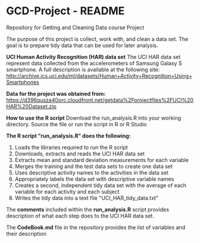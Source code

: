 # GCD-Project - README
Repository for Getting and Cleaning Data course Project

The purpose of this project is  collect, work with, and clean a data set.
The goal is to prepare tidy data that can be used for later analysis.

**UCI Human Activity Recognition (HAR) data set**
The UCI HAR data set represent data collected from the accelerometers of 
Samsung Galaxy S smartphone. A full description is available at the 
following site:
http://archive.ics.uci.edu/ml/datasets/Human+Activity+Recognition+Using+Smartphones

**Data for the project was obtained from:**
https://d396qusza40orc.cloudfront.net/getdata%2Fprojectfiles%2FUCI%20HAR%20Dataset.zip

**How to use the R script**
Download the run_analysis.R into your working directory. 
Source the file or run the script in R or R Studio

**The R script "run_analysis.R" does the following:**
1. Loads the libraries required to run the R script
2. Downloads, extracts and reads the UCI HAR data set
3. Extracts mean and standard deviation measurements for each variable
4. Merges the training and the test data sets to create one data set
5. Uses descriptive activity names to the activities in the data set
6. Appropriately labels the data set with descriptive variable names
7. Creates a second, independent tidy data set with the average of each
   variable for each activity and each subject
8. Writes the tidy data into a text file "UCI_HAR_tidy_data.txt"

The **comments** included within the **run_analysis.R** script provides description
of what each step does to the UCI HAR data set.

The **CodeBook.md** file in the repository provides the list of variables and 
their description
